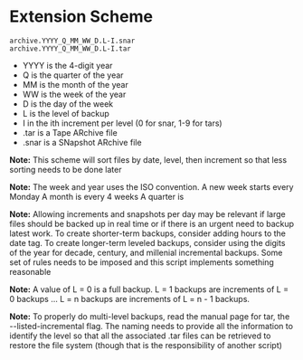# Extension Scheme

```
archive.YYYY_Q_MM_WW_D.L-I.snar
archive.YYYY_Q_MM_WW_D.L-I.tar
```

- YYYY is the 4-digit year
- Q is the quarter of the year
- MM is the month of the year
- WW is the week of the year
- D is the day of the week
- L is the level of backup
- I in the ith increment per level
(0 for snar, 1-9 for tars)
- .tar is a Tape ARchive file
- .snar is a SNapshot ARchive file

**Note:**
This scheme will sort files by date,
level, then increment so that
less sorting needs to be done later

**Note:**
The week and year uses the ISO convention.
A new week starts every Monday
A month is every 4 weeks
A quarter is 

**Note:**
Allowing increments and snapshots per day
may be relevant if large files should
be backed up in real time or if there
is an urgent need to backup latest work.
To create shorter-term backups, consider adding
hours to the date tag.
To create longer-term leveled backups, consider
using the digits of the year for decade,
century, and millenial incremental backups.
Some set of rules needs to be imposed and this
script implements something reasonable


**Note:** A value of L = 0 is a full backup.
L = 1 backups are increments of L = 0 backups
...
L = n backups are increments of L = n - 1 backups.

**Note:** To properly do multi-level backups, read the
manual page for tar, the --listed-incremental flag.
The naming needs to provide all the information
to identify the level so that all the associated .tar
files can be retrieved to restore the file system
(though that is the responsibility of another script)
